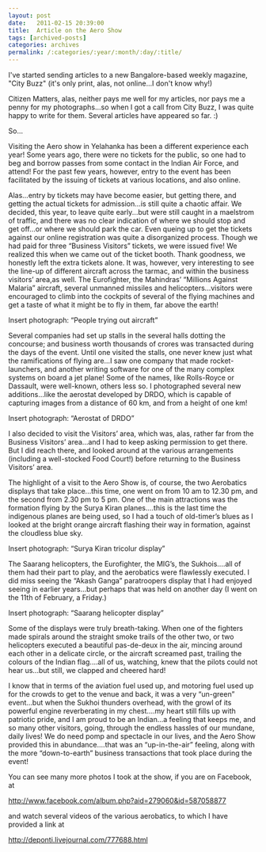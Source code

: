 ```yaml
---
layout: post
date:	2011-02-15 20:39:00
title:  Article on the Aero Show
tags: [archived-posts]
categories: archives
permalink: /:categories/:year/:month/:day/:title/
---
```

I've started sending articles to a new Bangalore-based weekly magazine, "City Buzz" (it's only print, alas, not online...I don't know why!)

Citizen Matters, alas, neither pays me well for my articles, nor pays me a penny for my photographs...so when I got a call from City Buzz, I was quite happy to write for them. Several articles have appeared so far. :)

So...

<lj-cut text="here's the article">



Visiting the Aero show in Yelahanka has been a different experience each year! Some years ago, there were no tickets for the public, so one had to beg and borrow passes from some contact in the Indian Air Force,  and attend! For the past few years, however, entry to the event has been facilitated by the issuing of tickets at various locations, and also online.

Alas...entry by tickets  may have become easier, but getting there, and getting the actual tickets for admission...is still quite a chaotic affair. We decided, this year, to leave quite early...but were still caught in a maelstrom of traffic, and there was no clear indication of where we should stop and get off...or where we should park the car. Even queing up to get the tickets against our online registration was quite a disorganized process. Though we had paid for three “Business Visitors” tickets, we were issued five! We realized this when we came out of the ticket booth.  Thank goodness, we honestly left the extra tickets alone.
It was, however, very interesting to see the line-up of different aircraft across the tarmac, and within the business visitors’ area,as well. The Eurofighter, the Mahindras’  “Millions Against Malaria” aircraft, several unmanned missiles and helicopters...visitors were encouraged to climb into the cockpits of several of the flying machines and get a taste of what it might be to fly in them, far above the earth!

Insert photograph: “People trying out aircraft”

Several companies had set up stalls in the several halls dotting the concourse; and business worth thousands of crores was transacted during the days of the event. Until one visited the stalls, one never knew just what the ramifications of flying are...I saw one company that made rocket-launchers, and another writing software for one of the many complex systems on board a jet plane! Some of the names, like Rolls-Royce or Dassault, were well-known, others less so. I photographed several new additions...like the aerostat developed by DRDO, which is capable of capturing images from a distance of 60 km, and from a height of one km!

Insert photograph: “Aerostat of DRDO”

I also decided to visit the Visitors’ area, which was, alas, rather far from the Business Visitors’ area...and I had to keep asking permission to get there. But I did reach there, and looked around at the various arrangements (including a well-stocked Food Court!) before returning to the Business Visitors’ area.

The highlight of a visit to the Aero Show is, of course, the two Aerobatics displays that take place...this time, one went on from 10 am to 12.30 pm, and the second from 2.30 pm to 5 pm. One of the main attractions was the formation flying by the Surya Kiran planes....this is the last time the indigenous planes are being used, so I had a touch of old-timer’s blues as I looked at the bright orange aircraft flashing their way in formation, against the cloudless blue sky.

Insert photograph: “Surya Kiran tricolur display”

The Saarang helicopters, the Eurofighter, the MIG’s, the Sukhois....all of them had their part to play, and the aerobatics were flawlessly executed. I did miss seeing the “Akash Ganga” paratroopers display that I had enjoyed seeing in earlier years...but perhaps that was held on another day (I went on the 11th of February, a Friday.)

Insert photograph: “Saarang helicopter display”

Some of the displays were truly breath-taking. When one of the fighters made spirals around the straight smoke trails of the other two, or two helicopters executed a beautiful pas-de-deux in the air, mincing around each other in a delicate circle, or the aircraft screamed past, trailing the colours of the Indian flag....all of us, watching, knew that the pilots could not hear us...but still, we clapped and cheered hard!

I know that in terms of the aviation fuel used up, and motoring fuel used up for the crowds to get to the venue and back, it was a very “un-green” event...but when the Sukhoi thunders overhead, with the growl of its powerful engine reverberating in my chest....my heart still fills up with patriotic pride, and I am proud to be an Indian...a feeling that keeps me, and so many other visitors, going, through the endless hassles of our mundane, daily lives! We do need pomp and spectacle in our lives, and the Aero Show provided this in abundance....that was an “up-in-the-air” feeling, along with the more “down-to-earth” business transactions that took place during the event!

You can see many more photos I took at the show, if you are on Facebook, at

http://www.facebook.com/album.php?aid=279060&id=587058877

and watch several videos of the various aerobatics, to which I have provided a link at

http://deponti.livejournal.com/777688.html

</lj-cut>
